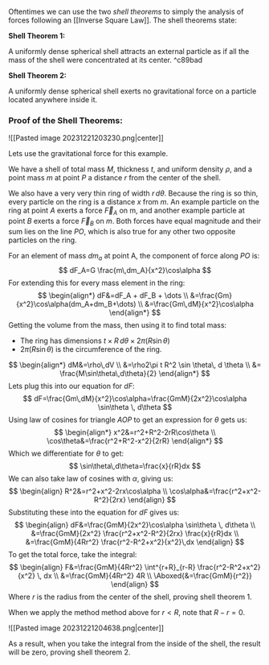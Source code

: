 Oftentimes we can use the two *shell theorems* to simply the analysis of forces following an [[Inverse Square Law]]. The shell theorems state:

**Shell Theorem 1:**

A uniformly dense spherical shell attracts an external particle as if all the mass of the shell were concentrated at its center. ^c89bad

**Shell Theorem 2:**

A uniformly dense spherical shell exerts no gravitational force on a particle located anywhere inside it.

### Proof of the Shell Theorems:

![[Pasted image 20231221203230.png|center]]

Lets use the gravitational force for this example.

We have a shell of total mass $M$, thickness $t$, and uniform density $\rho$, and a point mass $m$ at point $P$ a distance $r$ from the center of the shell.

We also have a very very thin ring of width $r\,d\theta$. Because the ring is so thin, every particle on the ring is a distance $x$ from $m$.  An example particle on the ring at point $A$ exerts a force $\vec{F}_A$ on m, and another example particle at point $B$ exerts a force $\vec{F}_B$ on $m$. Both forces have equal magnitude and their sum lies on the line $PO$, which is also true for any other two opposite particles on the ring.

For an element of mass $dm_a$ at point A, the component of force along $PO$ is:
$$
dF_A=G \frac{m\,dm_A}{x^2}\cos\alpha
$$
For extending this for every mass element in the ring:
$$
\begin{align*}
dF&=dF_A + dF_B + \dots \\
&=\frac{Gm}{x^2}\cos\alpha(dm_A+dm_B+\dots) \\
&=\frac{Gm\,dM}{x^2}\cos\alpha
\end{align*}
$$
Getting the volume from the mass, then using it to find total mass:
- The ring has dimensions $t \times R\,d\theta \times2\pi(R\sin\theta)$
- $2\pi(R\sin\theta)$ is the circumference of the ring.

$$
\begin{align*}
dM&=\rho\,dV \\
&=\rho2\pi t R^2 \sin \theta\, d \theta \\
&= \frac{M\sin\theta\,d\theta}{2}
\end{align*}
$$
Lets plug this into our equation for $dF$:
$$
dF=\frac{Gm\,dM}{x^2}\cos\alpha=\frac{GmM}{2x^2}\cos\alpha \sin\theta \, d\theta
$$
Using law of cosines for triangle $AOP$ to get an expression for $\theta$ gets us:
$$
\begin{align*}
x^2&=r^2+R^2-2rR\cos\theta \\
\cos\theta&=\frac{r^2+R^2-x^2}{2rR}
\end{align*}
$$
Which we differentiate for $\theta$ to get:
$$
\sin\theta\,d\theta=\frac{x}{rR}dx
$$
We can also take law of cosines with $\alpha$, giving us:
$$
\begin{align}
R^2&=r^2+x^2-2rx\cos\alpha \\
\cos\alpha&=\frac{r^2+x^2-R^2}{2rx}
\end{align}
$$
Substituting these into the equation for $dF$ gives us:
$$
\begin{align}
dF&=\frac{GmM}{2x^2}\cos\alpha \sin\theta \, d\theta \\
&=\frac{GmM}{2x^2} \frac{r^2+x^2-R^2}{2rx} \frac{x}{rR}dx \\
&=\frac{GmM}{4Rr^2} \frac{r^2-R^2+x^2}{x^2}\,dx
\end{align}
$$
To get the total force, take the integral:
$$
\begin{align}
F&=\frac{GmM}{4Rr^2} \int^{r+R}_{r-R} \frac{r^2-R^2+x^2}{x^2} \, dx  \\
&=\frac{GmM}{4Rr^2} 4R \\
\Aboxed{&=\frac{GmM}{r^2}}
\end{align}
$$
Where $r$ is the radius from the center of the shell, proving shell theorem 1.

When we apply the method method above for $r<R$, note that $R-r=0$.

![[Pasted image 20231221204638.png|center]]

As a result, when you take the integral from the inside of the shell, the result will be zero, proving shell theorem 2.